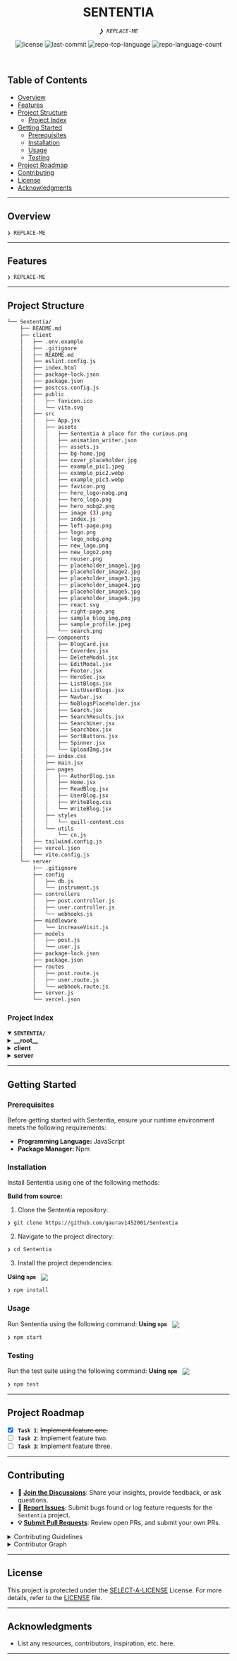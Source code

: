 <p align="center"><h1 align="center">SENTENTIA</h1></p>
<p align="center">
	<em><code>❯ REPLACE-ME</code></em>
</p>
<p align="center">
	<img src="https://img.shields.io/github/license/gaurav1452001/Sententia?style=default&logo=opensourceinitiative&logoColor=white&color=0080ff" alt="license">
	<img src="https://img.shields.io/github/last-commit/gaurav1452001/Sententia?style=default&logo=git&logoColor=white&color=0080ff" alt="last-commit">
	<img src="https://img.shields.io/github/languages/top/gaurav1452001/Sententia?style=default&color=0080ff" alt="repo-top-language">
	<img src="https://img.shields.io/github/languages/count/gaurav1452001/Sententia?style=default&color=0080ff" alt="repo-language-count">
</p>
<p align="center"><!-- default option, no dependency badges. -->
</p>
<p align="center">
	<!-- default option, no dependency badges. -->
</p>
<br>

##  Table of Contents

- [ Overview](#-overview)
- [ Features](#-features)
- [ Project Structure](#-project-structure)
  - [ Project Index](#-project-index)
- [ Getting Started](#-getting-started)
  - [ Prerequisites](#-prerequisites)
  - [ Installation](#-installation)
  - [ Usage](#-usage)
  - [ Testing](#-testing)
- [ Project Roadmap](#-project-roadmap)
- [ Contributing](#-contributing)
- [ License](#-license)
- [ Acknowledgments](#-acknowledgments)

---

##  Overview

<code>❯ REPLACE-ME</code>

---

##  Features

<code>❯ REPLACE-ME</code>

---

##  Project Structure

```sh
└── Sententia/
    ├── README.md
    ├── client
    │   ├── .env.example
    │   ├── .gitignore
    │   ├── README.md
    │   ├── eslint.config.js
    │   ├── index.html
    │   ├── package-lock.json
    │   ├── package.json
    │   ├── postcss.config.js
    │   ├── public
    │   │   ├── favicon.ico
    │   │   └── vite.svg
    │   ├── src
    │   │   ├── App.jsx
    │   │   ├── assets
    │   │   │   ├── Sententia A place for the curious.png
    │   │   │   ├── animation_writer.json
    │   │   │   ├── assets.js
    │   │   │   ├── bg-home.jpg
    │   │   │   ├── cover_placeholder.jpg
    │   │   │   ├── example_pic1.jpeg
    │   │   │   ├── example_pic2.webp
    │   │   │   ├── example_pic3.webp
    │   │   │   ├── favicon.png
    │   │   │   ├── hero_logo-nobg.png
    │   │   │   ├── hero_logo.png
    │   │   │   ├── hero_nobg2.png
    │   │   │   ├── image (3).png
    │   │   │   ├── index.js
    │   │   │   ├── left-page.png
    │   │   │   ├── logo.png
    │   │   │   ├── logo_nobg.png
    │   │   │   ├── new_logo.png
    │   │   │   ├── new_logo2.png
    │   │   │   ├── nouser.png
    │   │   │   ├── placeholder_image1.jpg
    │   │   │   ├── placeholder_image2.jpg
    │   │   │   ├── placeholder_image3.jpg
    │   │   │   ├── placeholder_image4.jpg
    │   │   │   ├── placeholder_image5.jpg
    │   │   │   ├── placeholder_image6.jpg
    │   │   │   ├── react.svg
    │   │   │   ├── right-page.png
    │   │   │   ├── sample_blog_img.png
    │   │   │   ├── sample_profile.jpeg
    │   │   │   └── search.png
    │   │   ├── components
    │   │   │   ├── BlogCard.jsx
    │   │   │   ├── Coverdev.jsx
    │   │   │   ├── DeleteModal.jsx
    │   │   │   ├── EditModal.jsx
    │   │   │   ├── Footer.jsx
    │   │   │   ├── HeroSec.jsx
    │   │   │   ├── ListBlogs.jsx
    │   │   │   ├── ListUserBlogs.jsx
    │   │   │   ├── Navbar.jsx
    │   │   │   ├── NoBlogsPlaceholder.jsx
    │   │   │   ├── Search.jsx
    │   │   │   ├── SearchResults.jsx
    │   │   │   ├── SearchUser.jsx
    │   │   │   ├── Searchbox.jsx
    │   │   │   ├── SortButtons.jsx
    │   │   │   ├── Spinner.jsx
    │   │   │   └── UploadImg.jsx
    │   │   ├── index.css
    │   │   ├── main.jsx
    │   │   ├── pages
    │   │   │   ├── AuthorBlog.jsx
    │   │   │   ├── Home.jsx
    │   │   │   ├── ReadBlog.jsx
    │   │   │   ├── UserBlog.jsx
    │   │   │   ├── WriteBlog.css
    │   │   │   └── WriteBlog.jsx
    │   │   ├── styles
    │   │   │   └── quill-content.css
    │   │   └── utils
    │   │       └── cn.js
    │   ├── tailwind.config.js
    │   ├── vercel.json
    │   └── vite.config.js
    └── server
        ├── .gitignore
        ├── config
        │   ├── db.js
        │   └── instrument.js
        ├── controllers
        │   ├── post.controller.js
        │   ├── user.controller.js
        │   └── webhooks.js
        ├── middleware
        │   └── increaseVisit.js
        ├── models
        │   ├── post.js
        │   └── user.js
        ├── package-lock.json
        ├── package.json
        ├── routes
        │   ├── post.route.js
        │   ├── user.route.js
        │   └── webhook.route.js
        ├── server.js
        └── vercel.json
```


###  Project Index
<details open>
	<summary><b><code>SENTENTIA/</code></b></summary>
	<details> <!-- __root__ Submodule -->
		<summary><b>__root__</b></summary>
		<blockquote>
			<table>
			</table>
		</blockquote>
	</details>
	<details> <!-- client Submodule -->
		<summary><b>client</b></summary>
		<blockquote>
			<table>
			<tr>
				<td><b><a href='https://github.com/gaurav1452001/Sententia/blob/master/client/postcss.config.js'>postcss.config.js</a></b></td>
				<td><code>❯ REPLACE-ME</code></td>
			</tr>
			<tr>
				<td><b><a href='https://github.com/gaurav1452001/Sententia/blob/master/client/package-lock.json'>package-lock.json</a></b></td>
				<td><code>❯ REPLACE-ME</code></td>
			</tr>
			<tr>
				<td><b><a href='https://github.com/gaurav1452001/Sententia/blob/master/client/vercel.json'>vercel.json</a></b></td>
				<td><code>❯ REPLACE-ME</code></td>
			</tr>
			<tr>
				<td><b><a href='https://github.com/gaurav1452001/Sententia/blob/master/client/tailwind.config.js'>tailwind.config.js</a></b></td>
				<td><code>❯ REPLACE-ME</code></td>
			</tr>
			<tr>
				<td><b><a href='https://github.com/gaurav1452001/Sententia/blob/master/client/vite.config.js'>vite.config.js</a></b></td>
				<td><code>❯ REPLACE-ME</code></td>
			</tr>
			<tr>
				<td><b><a href='https://github.com/gaurav1452001/Sententia/blob/master/client/package.json'>package.json</a></b></td>
				<td><code>❯ REPLACE-ME</code></td>
			</tr>
			<tr>
				<td><b><a href='https://github.com/gaurav1452001/Sententia/blob/master/client/index.html'>index.html</a></b></td>
				<td><code>❯ REPLACE-ME</code></td>
			</tr>
			<tr>
				<td><b><a href='https://github.com/gaurav1452001/Sententia/blob/master/client/.env.example'>.env.example</a></b></td>
				<td><code>❯ REPLACE-ME</code></td>
			</tr>
			<tr>
				<td><b><a href='https://github.com/gaurav1452001/Sententia/blob/master/client/eslint.config.js'>eslint.config.js</a></b></td>
				<td><code>❯ REPLACE-ME</code></td>
			</tr>
			</table>
			<details>
				<summary><b>src</b></summary>
				<blockquote>
					<table>
					<tr>
						<td><b><a href='https://github.com/gaurav1452001/Sententia/blob/master/client/src/index.css'>index.css</a></b></td>
						<td><code>❯ REPLACE-ME</code></td>
					</tr>
					<tr>
						<td><b><a href='https://github.com/gaurav1452001/Sententia/blob/master/client/src/App.jsx'>App.jsx</a></b></td>
						<td><code>❯ REPLACE-ME</code></td>
					</tr>
					<tr>
						<td><b><a href='https://github.com/gaurav1452001/Sententia/blob/master/client/src/main.jsx'>main.jsx</a></b></td>
						<td><code>❯ REPLACE-ME</code></td>
					</tr>
					</table>
					<details>
						<summary><b>styles</b></summary>
						<blockquote>
							<table>
							<tr>
								<td><b><a href='https://github.com/gaurav1452001/Sententia/blob/master/client/src/styles/quill-content.css'>quill-content.css</a></b></td>
								<td><code>❯ REPLACE-ME</code></td>
							</tr>
							</table>
						</blockquote>
					</details>
					<details>
						<summary><b>components</b></summary>
						<blockquote>
							<table>
							<tr>
								<td><b><a href='https://github.com/gaurav1452001/Sententia/blob/master/client/src/components/HeroSec.jsx'>HeroSec.jsx</a></b></td>
								<td><code>❯ REPLACE-ME</code></td>
							</tr>
							<tr>
								<td><b><a href='https://github.com/gaurav1452001/Sententia/blob/master/client/src/components/Navbar.jsx'>Navbar.jsx</a></b></td>
								<td><code>❯ REPLACE-ME</code></td>
							</tr>
							<tr>
								<td><b><a href='https://github.com/gaurav1452001/Sententia/blob/master/client/src/components/UploadImg.jsx'>UploadImg.jsx</a></b></td>
								<td><code>❯ REPLACE-ME</code></td>
							</tr>
							<tr>
								<td><b><a href='https://github.com/gaurav1452001/Sententia/blob/master/client/src/components/NoBlogsPlaceholder.jsx'>NoBlogsPlaceholder.jsx</a></b></td>
								<td><code>❯ REPLACE-ME</code></td>
							</tr>
							<tr>
								<td><b><a href='https://github.com/gaurav1452001/Sententia/blob/master/client/src/components/Search.jsx'>Search.jsx</a></b></td>
								<td><code>❯ REPLACE-ME</code></td>
							</tr>
							<tr>
								<td><b><a href='https://github.com/gaurav1452001/Sententia/blob/master/client/src/components/SearchUser.jsx'>SearchUser.jsx</a></b></td>
								<td><code>❯ REPLACE-ME</code></td>
							</tr>
							<tr>
								<td><b><a href='https://github.com/gaurav1452001/Sententia/blob/master/client/src/components/EditModal.jsx'>EditModal.jsx</a></b></td>
								<td><code>❯ REPLACE-ME</code></td>
							</tr>
							<tr>
								<td><b><a href='https://github.com/gaurav1452001/Sententia/blob/master/client/src/components/Footer.jsx'>Footer.jsx</a></b></td>
								<td><code>❯ REPLACE-ME</code></td>
							</tr>
							<tr>
								<td><b><a href='https://github.com/gaurav1452001/Sententia/blob/master/client/src/components/ListBlogs.jsx'>ListBlogs.jsx</a></b></td>
								<td><code>❯ REPLACE-ME</code></td>
							</tr>
							<tr>
								<td><b><a href='https://github.com/gaurav1452001/Sententia/blob/master/client/src/components/Searchbox.jsx'>Searchbox.jsx</a></b></td>
								<td><code>❯ REPLACE-ME</code></td>
							</tr>
							<tr>
								<td><b><a href='https://github.com/gaurav1452001/Sententia/blob/master/client/src/components/Coverdev.jsx'>Coverdev.jsx</a></b></td>
								<td><code>❯ REPLACE-ME</code></td>
							</tr>
							<tr>
								<td><b><a href='https://github.com/gaurav1452001/Sententia/blob/master/client/src/components/DeleteModal.jsx'>DeleteModal.jsx</a></b></td>
								<td><code>❯ REPLACE-ME</code></td>
							</tr>
							<tr>
								<td><b><a href='https://github.com/gaurav1452001/Sententia/blob/master/client/src/components/ListUserBlogs.jsx'>ListUserBlogs.jsx</a></b></td>
								<td><code>❯ REPLACE-ME</code></td>
							</tr>
							<tr>
								<td><b><a href='https://github.com/gaurav1452001/Sententia/blob/master/client/src/components/SortButtons.jsx'>SortButtons.jsx</a></b></td>
								<td><code>❯ REPLACE-ME</code></td>
							</tr>
							<tr>
								<td><b><a href='https://github.com/gaurav1452001/Sententia/blob/master/client/src/components/Spinner.jsx'>Spinner.jsx</a></b></td>
								<td><code>❯ REPLACE-ME</code></td>
							</tr>
							<tr>
								<td><b><a href='https://github.com/gaurav1452001/Sententia/blob/master/client/src/components/SearchResults.jsx'>SearchResults.jsx</a></b></td>
								<td><code>❯ REPLACE-ME</code></td>
							</tr>
							<tr>
								<td><b><a href='https://github.com/gaurav1452001/Sententia/blob/master/client/src/components/BlogCard.jsx'>BlogCard.jsx</a></b></td>
								<td><code>❯ REPLACE-ME</code></td>
							</tr>
							</table>
						</blockquote>
					</details>
					<details>
						<summary><b>pages</b></summary>
						<blockquote>
							<table>
							<tr>
								<td><b><a href='https://github.com/gaurav1452001/Sententia/blob/master/client/src/pages/UserBlog.jsx'>UserBlog.jsx</a></b></td>
								<td><code>❯ REPLACE-ME</code></td>
							</tr>
							<tr>
								<td><b><a href='https://github.com/gaurav1452001/Sententia/blob/master/client/src/pages/WriteBlog.jsx'>WriteBlog.jsx</a></b></td>
								<td><code>❯ REPLACE-ME</code></td>
							</tr>
							<tr>
								<td><b><a href='https://github.com/gaurav1452001/Sententia/blob/master/client/src/pages/ReadBlog.jsx'>ReadBlog.jsx</a></b></td>
								<td><code>❯ REPLACE-ME</code></td>
							</tr>
							<tr>
								<td><b><a href='https://github.com/gaurav1452001/Sententia/blob/master/client/src/pages/WriteBlog.css'>WriteBlog.css</a></b></td>
								<td><code>❯ REPLACE-ME</code></td>
							</tr>
							<tr>
								<td><b><a href='https://github.com/gaurav1452001/Sententia/blob/master/client/src/pages/AuthorBlog.jsx'>AuthorBlog.jsx</a></b></td>
								<td><code>❯ REPLACE-ME</code></td>
							</tr>
							<tr>
								<td><b><a href='https://github.com/gaurav1452001/Sententia/blob/master/client/src/pages/Home.jsx'>Home.jsx</a></b></td>
								<td><code>❯ REPLACE-ME</code></td>
							</tr>
							</table>
						</blockquote>
					</details>
					<details>
						<summary><b>utils</b></summary>
						<blockquote>
							<table>
							<tr>
								<td><b><a href='https://github.com/gaurav1452001/Sententia/blob/master/client/src/utils/cn.js'>cn.js</a></b></td>
								<td><code>❯ REPLACE-ME</code></td>
							</tr>
							</table>
						</blockquote>
					</details>
				</blockquote>
			</details>
		</blockquote>
	</details>
	<details> <!-- server Submodule -->
		<summary><b>server</b></summary>
		<blockquote>
			<table>
			<tr>
				<td><b><a href='https://github.com/gaurav1452001/Sententia/blob/master/server/package-lock.json'>package-lock.json</a></b></td>
				<td><code>❯ REPLACE-ME</code></td>
			</tr>
			<tr>
				<td><b><a href='https://github.com/gaurav1452001/Sententia/blob/master/server/vercel.json'>vercel.json</a></b></td>
				<td><code>❯ REPLACE-ME</code></td>
			</tr>
			<tr>
				<td><b><a href='https://github.com/gaurav1452001/Sententia/blob/master/server/package.json'>package.json</a></b></td>
				<td><code>❯ REPLACE-ME</code></td>
			</tr>
			<tr>
				<td><b><a href='https://github.com/gaurav1452001/Sententia/blob/master/server/server.js'>server.js</a></b></td>
				<td><code>❯ REPLACE-ME</code></td>
			</tr>
			</table>
			<details>
				<summary><b>config</b></summary>
				<blockquote>
					<table>
					<tr>
						<td><b><a href='https://github.com/gaurav1452001/Sententia/blob/master/server/config/instrument.js'>instrument.js</a></b></td>
						<td><code>❯ REPLACE-ME</code></td>
					</tr>
					<tr>
						<td><b><a href='https://github.com/gaurav1452001/Sententia/blob/master/server/config/db.js'>db.js</a></b></td>
						<td><code>❯ REPLACE-ME</code></td>
					</tr>
					</table>
				</blockquote>
			</details>
			<details>
				<summary><b>controllers</b></summary>
				<blockquote>
					<table>
					<tr>
						<td><b><a href='https://github.com/gaurav1452001/Sententia/blob/master/server/controllers/user.controller.js'>user.controller.js</a></b></td>
						<td><code>❯ REPLACE-ME</code></td>
					</tr>
					<tr>
						<td><b><a href='https://github.com/gaurav1452001/Sententia/blob/master/server/controllers/webhooks.js'>webhooks.js</a></b></td>
						<td><code>❯ REPLACE-ME</code></td>
					</tr>
					<tr>
						<td><b><a href='https://github.com/gaurav1452001/Sententia/blob/master/server/controllers/post.controller.js'>post.controller.js</a></b></td>
						<td><code>❯ REPLACE-ME</code></td>
					</tr>
					</table>
				</blockquote>
			</details>
			<details>
				<summary><b>models</b></summary>
				<blockquote>
					<table>
					<tr>
						<td><b><a href='https://github.com/gaurav1452001/Sententia/blob/master/server/models/post.js'>post.js</a></b></td>
						<td><code>❯ REPLACE-ME</code></td>
					</tr>
					<tr>
						<td><b><a href='https://github.com/gaurav1452001/Sententia/blob/master/server/models/user.js'>user.js</a></b></td>
						<td><code>❯ REPLACE-ME</code></td>
					</tr>
					</table>
				</blockquote>
			</details>
			<details>
				<summary><b>routes</b></summary>
				<blockquote>
					<table>
					<tr>
						<td><b><a href='https://github.com/gaurav1452001/Sententia/blob/master/server/routes/post.route.js'>post.route.js</a></b></td>
						<td><code>❯ REPLACE-ME</code></td>
					</tr>
					<tr>
						<td><b><a href='https://github.com/gaurav1452001/Sententia/blob/master/server/routes/user.route.js'>user.route.js</a></b></td>
						<td><code>❯ REPLACE-ME</code></td>
					</tr>
					<tr>
						<td><b><a href='https://github.com/gaurav1452001/Sententia/blob/master/server/routes/webhook.route.js'>webhook.route.js</a></b></td>
						<td><code>❯ REPLACE-ME</code></td>
					</tr>
					</table>
				</blockquote>
			</details>
			<details>
				<summary><b>middleware</b></summary>
				<blockquote>
					<table>
					<tr>
						<td><b><a href='https://github.com/gaurav1452001/Sententia/blob/master/server/middleware/increaseVisit.js'>increaseVisit.js</a></b></td>
						<td><code>❯ REPLACE-ME</code></td>
					</tr>
					</table>
				</blockquote>
			</details>
		</blockquote>
	</details>
</details>

---
##  Getting Started

###  Prerequisites

Before getting started with Sententia, ensure your runtime environment meets the following requirements:

- **Programming Language:** JavaScript
- **Package Manager:** Npm


###  Installation

Install Sententia using one of the following methods:

**Build from source:**

1. Clone the Sententia repository:
```sh
❯ git clone https://github.com/gaurav1452001/Sententia
```

2. Navigate to the project directory:
```sh
❯ cd Sententia
```

3. Install the project dependencies:


**Using `npm`** &nbsp; [<img align="center" src="https://img.shields.io/badge/npm-CB3837.svg?style={badge_style}&logo=npm&logoColor=white" />](https://www.npmjs.com/)

```sh
❯ npm install
```




###  Usage
Run Sententia using the following command:
**Using `npm`** &nbsp; [<img align="center" src="https://img.shields.io/badge/npm-CB3837.svg?style={badge_style}&logo=npm&logoColor=white" />](https://www.npmjs.com/)

```sh
❯ npm start
```


###  Testing
Run the test suite using the following command:
**Using `npm`** &nbsp; [<img align="center" src="https://img.shields.io/badge/npm-CB3837.svg?style={badge_style}&logo=npm&logoColor=white" />](https://www.npmjs.com/)

```sh
❯ npm test
```


---
##  Project Roadmap

- [X] **`Task 1`**: <strike>Implement feature one.</strike>
- [ ] **`Task 2`**: Implement feature two.
- [ ] **`Task 3`**: Implement feature three.

---

##  Contributing

- **💬 [Join the Discussions](https://github.com/gaurav1452001/Sententia/discussions)**: Share your insights, provide feedback, or ask questions.
- **🐛 [Report Issues](https://github.com/gaurav1452001/Sententia/issues)**: Submit bugs found or log feature requests for the `Sententia` project.
- **💡 [Submit Pull Requests](https://github.com/gaurav1452001/Sententia/blob/main/CONTRIBUTING.md)**: Review open PRs, and submit your own PRs.

<details closed>
<summary>Contributing Guidelines</summary>

1. **Fork the Repository**: Start by forking the project repository to your github account.
2. **Clone Locally**: Clone the forked repository to your local machine using a git client.
   ```sh
   git clone https://github.com/gaurav1452001/Sententia
   ```
3. **Create a New Branch**: Always work on a new branch, giving it a descriptive name.
   ```sh
   git checkout -b new-feature-x
   ```
4. **Make Your Changes**: Develop and test your changes locally.
5. **Commit Your Changes**: Commit with a clear message describing your updates.
   ```sh
   git commit -m 'Implemented new feature x.'
   ```
6. **Push to github**: Push the changes to your forked repository.
   ```sh
   git push origin new-feature-x
   ```
7. **Submit a Pull Request**: Create a PR against the original project repository. Clearly describe the changes and their motivations.
8. **Review**: Once your PR is reviewed and approved, it will be merged into the main branch. Congratulations on your contribution!
</details>

<details closed>
<summary>Contributor Graph</summary>
<br>
<p align="left">
   <a href="https://github.com{/gaurav1452001/Sententia/}graphs/contributors">
      <img src="https://contrib.rocks/image?repo=gaurav1452001/Sententia">
   </a>
</p>
</details>

---

##  License

This project is protected under the [SELECT-A-LICENSE](https://choosealicense.com/licenses) License. For more details, refer to the [LICENSE](https://choosealicense.com/licenses/) file.

---

##  Acknowledgments

- List any resources, contributors, inspiration, etc. here.

---